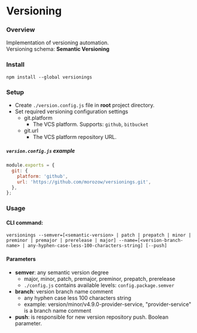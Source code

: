 # Versioning

### Overview
Implementation of versioning automation.\
Versioning schema: **Semantic Versioning**

### Install
```npm install --global versionings```

### Setup
- Create ```./version.config.js``` file in **root** project directory.
- Set required versioning configuration settings
    - git.platform
        - The VCS platform. Supports: ```github```, ```bitbucket```
    - git.url
        - The VCS platform repository URL.
##### ```version.config.js``` example
```javascript
module.exports = {
  git: {
    platform: 'github',
    url: 'https://github.com/morozow/versionings.git',
  },
};
```

### Usage
#### CLI command:
```versionings --semver=[<semantic-version> | patch | prepatch | minor | preminor | premajor | prerelease | major] --name=[<version-branch-name> | any-hyphen-case-less-100-characters-string] [--push]```

#### Parameters
- **semver**: any semantic version degree
    - major, minor, patch, premajor, preminor, prepatch, prerelease
    - ```./config.js``` contains available levels: ```config.package.semver```
- **branch**: version branch name comment
    - any hyphen case less 100 characters string
    - example: version/minor/v4.9.0-provider-service, "provider-service" is a branch name comment
- **push**: is responsible for new version repository push. Boolean parameter. 
